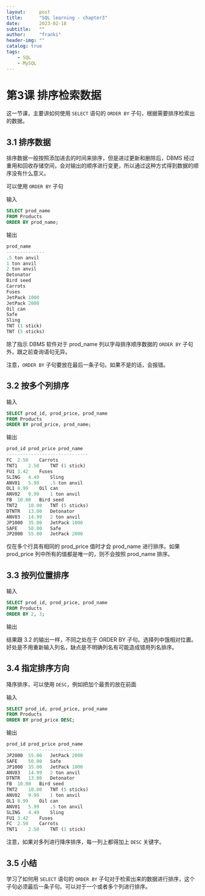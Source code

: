 ```yaml
---
layout:     post
title:      "SQL learning - chapter3"
date:       2023-02-18
subtitle:   ""
author:     "franki"
header-img: ""
catalog: true
tags:
    - SQL
    - MySQL
---
```


# 第3课 排序检索数据

这一节课，主要讲如何使用 `SELECT` 语句的 `ORDER BY`  子句，根据需要排序检索出的数据。

## 3.1 排序数据

排序数据一般按照添加进去的时间来排序，但是进过更新和删除后，DBMS 经过重用和回收存储空间，会对输出的顺序进行变更，所以通过这种方式得到数据的顺序没有什么意义。

可以使用 `ORDER BY` 子句

输入

```sql
SELECT prod_name
FROM Products
ORDER BY prod_name;
```

输出

```sql
prod_name
--------------
.5 ton anvil
1 ton anvil
2 ton anvil
Detonator
Bird seed
Carrots
Fuses
JetPack 1000
JetPack 2000
Oil can
Safe
Sling
TNT (1 stick)
TNT (5 sticks)
```

除了指示 DBMS 软件对于 prod_name 列以字母排序顺序数据的 `ORDER BY` 子句外，跟之前查询语句无异。

注意，`ORDER BY` 子句要放在最后一条子句。如果不是的话，会报错。

## 3.2 按多个列排序

输入

```sql
SELECT prod_id, prod_price, prod_name
FROM Products
ORDER BY prod_price, prod_name;
```

输出

```sql
prod_id prod_price prod_name
------------------------------
FC	2.50	Carrots
TNT1	2.50	TNT (1 stick)
FU1	3.42	Fuses
SLING	4.49	Sling
ANV01	5.99	.5 ton anvil
OL1	8.99	Oil can
ANV02	9.99	1 ton anvil
FB	10.00	Bird seed
TNT2	10.00	TNT (5 sticks)
DTNTR	13.00	Detonator
ANV03	14.99	2 ton anvil
JP1000	35.00	JetPack 1000
SAFE	50.00	Safe
JP2000	55.00	JetPack 2000
```

仅在多个行具有相同的 prod_price 值时才会 prod_name 进行排序。如果 prod_price 列中所有的值都是唯一的，则不会按照 prod_name 排序。

## 3.3 按列位置排序

输入

```sql
SELECT prod_id, prod_price, prod_name
FROM Products
ORDER BY 2, 3;
```

输出

结果跟 3.2 的输出一样，不同之处在于 ORDER BY 子句。选择列中饿相对位置。好处是不用重新输入列名，缺点是不明确列名有可能造成错用列名排序。

## 3.4 指定排序方向

降序排序，可以使用 `DESC`，例如把加个最贵的放在前面

输入

```sql
SELECT prod_id, prod_price, prod_name
FROM Products
ORDER BY prod_price DESC;
```

输出

```sql
prod_id prod_price prod_name
-----------------------------
JP2000	55.00	JetPack 2000
SAFE	50.00	Safe
JP1000	35.00	JetPack 1000
ANV03	14.99	2 ton anvil
DTNTR	13.00	Detonator
FB	10.00	Bird seed
TNT2	10.00	TNT (5 sticks)
ANV02	9.99	1 ton anvil
OL1	8.99	Oil can
ANV01	5.99	.5 ton anvil
SLING	4.49	Sling
FU1	3.42	Fuses
FC	2.50	Carrots
TNT1	2.50	TNT (1 stick)
```

注意，如果对多列进行降序排序，每一列上都得加上 `DESC` 关键字。

## 3.5 小结

学习了如何用 `SELECT` 语句的 `ORDER BY` 子句对于检索出来的数据进行排序，这个子句必须最后一条子句。可以对于一个或者多个列进行排序。
